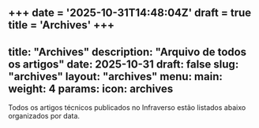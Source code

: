 +++
date = '2025-10-31T14:48:04Z'
draft = true
title = 'Archives'
+++
---
title: "Archives"
description: "Arquivo de todos os artigos"
date: 2025-10-31
draft: false
slug: "archives"
layout: "archives"
menu:
    main:
        weight: 4
        params:
            icon: archives
---

Todos os artigos técnicos publicados no Infraverso estão listados abaixo organizados por data.
